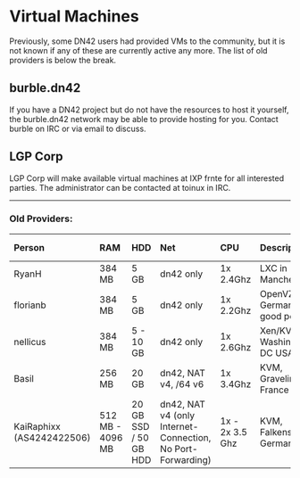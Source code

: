# Virtual Machines

Previously, some DN42 users had provided VMs to the community, but it is not known if any of these are currently active any more. The list of old providers is below the break.

## burble.dn42

If you have a DN42 project but do not have the resources to host it yourself, the burble.dn42 network may be able to provide hosting for you. Contact burble on IRC or via email to discuss. 

## LGP Corp
LGP Corp will make available virtual machines at IXP frnte for all interested parties. The administrator can be contacted at toinux in IRC.

---

### Old Providers:

| Person        | RAM     | HDD       | Net        | CPU         | Description                | No. Available
|:------------- |:------  |:--------- |:---------- |:----------  |:-------------------------- |:--------------------------|
| RyanH         | 384 MB  | 5 GB      | dn42 only  | 1x 2.4Ghz   | LXC in Manchester           |12|
| florianb      | 384 MB  | 5 GB      | dn42 only  | 1x 2.2Ghz   | OpenVZ in Germany, good peers | always enough
| nellicus      | 384 MB  | 5 - 10 GB | dn42 only  | 1x 2.6Ghz   | Xen/KVM Washington, DC USA | 0
|Basil          | 256 MB  | 20 GB | dn42, NAT v4, /64 v6  | 1x 3.4Ghz   | KVM, Gravelines, France | Always enough
| KaiRaphixx (AS4242422506)   | 512 MB - 4096 MB  | 20 GB SSD / 50 GB HDD | dn42, NAT v4 (only Internet-Connection, No Port-Forwarding)  | 1x - 2x 3.5 Ghz   | KVM, Falkenstein, Germany | Always enough
